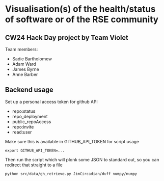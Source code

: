 # Visualisation(s) of the health/status of software or of the RSE community 

## CW24 Hack Day project by Team Violet

 Team members:
 * Sadie Bartholomew
 * Adam Ward
 * James Byrne
 * Anne Barber

## Backend usage 

Set up a personal access token for github API
  - repo:status
  - repo_deployment
  - public_repoAccess
  - repo:invite
  - read:user

Make sure this is available in GITHUB_API_TOKEN for script usage

```commandline
export GITHUB_API_TOKEN=...
```

Then run the script which will plonk some JSON to standard out, so you can redirect that straight to a file

```commandline
python src/data/gh_retrieve.py JimCircadian/duff numpy/numpy
```

